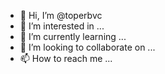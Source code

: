 - 👋 Hi, I’m @toperbvc
- 👀 I’m interested in ...
- 🌱 I’m currently learning ...
- 💞️ I’m looking to collaborate on ...
- 📫 How to reach me ...

<!---
toperbvc/toperbvc is a ✨ special ✨ repository because its `README.md` (this file) appears on your GitHub profile.
You can click the Preview link to take a look at your changes.
--->
